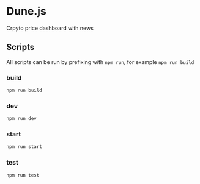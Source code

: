 # Dune.js
Crpyto price dashboard with news

## Scripts

All scripts can be run by prefixing with `npm run`, for example `npm run build`

### build

```bash
npm run build
```

### dev

```bash
npm run dev
```

### start

```bash
npm run start
```

### test

```bash
npm run test
```
